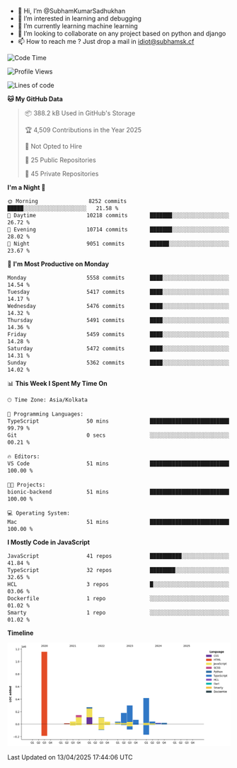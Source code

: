 - 👋 Hi, I’m @SubhamKumarSadhukhan
- 👀 I’m interested in learning and debugging
- 🌱 I’m currently learning machine learning
- 💞️ I’m looking to collaborate on any project based on python and django
- 📫 How to reach me ?
      Just drop a mail in idiot@subhamsk.cf

<!---
SubhamKumarSadhukhan/SubhamKumarSadhukhan is a ✨ special ✨ repository because its `README.md` (this file) appears on your GitHub profile.
You can click the Preview link to take a look at your changes.
--->


<!--START_SECTION:waka-->
![Code Time](http://img.shields.io/badge/Code%20Time-2%2C829%20hrs%2056%20mins-blue)

![Profile Views](http://img.shields.io/badge/Profile%20Views-0-blue)

![Lines of code](https://img.shields.io/badge/From%20Hello%20World%20I%27ve%20Written-2.8%20million%20lines%20of%20code-blue)

**🐱 My GitHub Data** 

> 📦 388.2 kB Used in GitHub's Storage 
 > 
> 🏆 4,509 Contributions in the Year 2025
 > 
> 🚫 Not Opted to Hire
 > 
> 📜 25 Public Repositories 
 > 
> 🔑 45 Private Repositories 
 > 
**I'm a Night 🦉** 

```text
🌞 Morning                8252 commits        █████░░░░░░░░░░░░░░░░░░░░   21.58 % 
🌆 Daytime                10218 commits       ███████░░░░░░░░░░░░░░░░░░   26.72 % 
🌃 Evening                10714 commits       ███████░░░░░░░░░░░░░░░░░░   28.02 % 
🌙 Night                  9051 commits        ██████░░░░░░░░░░░░░░░░░░░   23.67 % 
```
📅 **I'm Most Productive on Monday** 

```text
Monday                   5558 commits        ████░░░░░░░░░░░░░░░░░░░░░   14.54 % 
Tuesday                  5417 commits        ████░░░░░░░░░░░░░░░░░░░░░   14.17 % 
Wednesday                5476 commits        ████░░░░░░░░░░░░░░░░░░░░░   14.32 % 
Thursday                 5491 commits        ████░░░░░░░░░░░░░░░░░░░░░   14.36 % 
Friday                   5459 commits        ████░░░░░░░░░░░░░░░░░░░░░   14.28 % 
Saturday                 5472 commits        ████░░░░░░░░░░░░░░░░░░░░░   14.31 % 
Sunday                   5362 commits        ████░░░░░░░░░░░░░░░░░░░░░   14.02 % 
```


📊 **This Week I Spent My Time On** 

```text
🕑︎ Time Zone: Asia/Kolkata

💬 Programming Languages: 
TypeScript               50 mins             █████████████████████████   99.79 % 
Git                      0 secs              ░░░░░░░░░░░░░░░░░░░░░░░░░   00.21 % 

🔥 Editors: 
VS Code                  51 mins             █████████████████████████   100.00 % 

🐱‍💻 Projects: 
bionic-backend           51 mins             █████████████████████████   100.00 % 

💻 Operating System: 
Mac                      51 mins             █████████████████████████   100.00 % 
```

**I Mostly Code in JavaScript** 

```text
JavaScript               41 repos            ██████████░░░░░░░░░░░░░░░   41.84 % 
TypeScript               32 repos            ████████░░░░░░░░░░░░░░░░░   32.65 % 
HCL                      3 repos             █░░░░░░░░░░░░░░░░░░░░░░░░   03.06 % 
Dockerfile               1 repo              ░░░░░░░░░░░░░░░░░░░░░░░░░   01.02 % 
Smarty                   1 repo              ░░░░░░░░░░░░░░░░░░░░░░░░░   01.02 % 
```



**Timeline**

![Lines of Code chart](https://raw.githubusercontent.com/SubhamKumarSadhukhan/SubhamKumarSadhukhan/main/assets/bar_graph.png)


 Last Updated on 13/04/2025 17:44:06 UTC
<!--END_SECTION:waka-->
